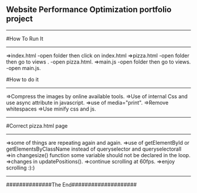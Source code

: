 ## Website Performance Optimization portfolio project

**********************
#How To Run It
**********************
=>index.html
-open folder then click on index.html
=>pizza.html
-open folder then go to views .
-open pizza.html.
=>main.js
-open folder then go to views.
-open main.js.

#How to do it
***********************
=>Compress the images by online available tools.
=>Use of internal Css and use async attribute in javascript.
=>use of media="print".
=>Remove whitespaces
=>Use minify css and js.
***********************
#Correct pizza.html page
************************
=>some of things are repeating again and again.
=>use of getElementById or getElementsByClassName instead of queryselector and queryselectorall
=>in changesize() function some variable should not be declared in the loop.
=>changes in updatePositions().
=>continue scrolling at 60fps.
=>enjoy scrolling :):)
************************************
##############The End####################
